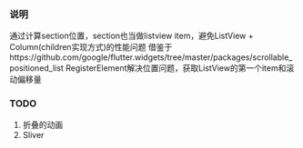 ### 说明

 通过计算section位置，section也当做listview item，避免ListView + Column(children实现方式)的性能问题
 借鉴于https://github.com/google/flutter.widgets/tree/master/packages/scrollable_positioned_list
  RegisterElement解决位置问题，获取ListView的第一个item和滚动偏移量

### TODO
1. 折叠的动画
2. Sliver
